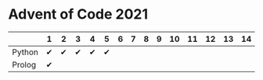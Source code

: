# Advent of Code 2021

|        | 1 | 2 | 3 | 4 | 5 | 6 | 7 | 8 | 9 | 10 | 11 | 12 | 13 | 14 | 15 | 16 | 17 | 18 | 19 | 20 | 21 | 22 | 23 | 24 | 25 |
|--------|---|---|---|---|---|---|---|---|---|----|----|----|----|----|----|----|----|----|----|----|----|----|----|----|----|
| Python | ✔ | ✔ | ✔ | ✔ | ✔ |   |   |   |   |    |    |    |    |    |    |    |    |    |    |    |    |    |    |    |    |
| Prolog | ✔ |   |   |   |   |   |   |   |   |    |    |    |    |    |    |    |    |    |    |    |    |    |    |    |    |
